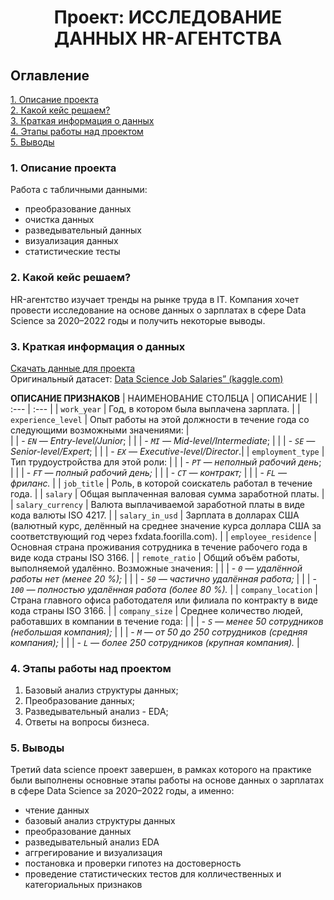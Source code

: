 # <center>Проект: ИССЛЕДОВАНИЕ ДАННЫХ HR-АГЕНТСТВА</center>

## Оглавление  
[1. Описание проекта](https://github.com/alekseykonotop/DS_projects/blob/main/project_3/README.md#Описание-проекта)  
[2. Какой кейс решаем?](https://github.com/alekseykonotop/DS_projects/blob/main/project_3/README.md#Какой-кейс-решаем)  
[3. Краткая информация о данных](https://github.com/alekseykonotop/DS_projects/blob/main/project_3/README.md#Краткая-информация-о-данных)  
[4. Этапы работы над проектом](https://github.com/alekseykonotop/DS_projects/blob/main/project_3/README.md#Этапы-работы-над-проектом)  
[5. Выводы](https://github.com/alekseykonotop/DS_projects/blob/main/project_3/README.md#Выводы)

### 1. Описание проекта  
Работа с табличными данными:  
- преобразование данных  
- очистка данных 
- разведывательный данных  
- визуализация данных  
- статистические тесты
 

### 2. Какой кейс решаем?  
HR-агентство изучает тренды на рынке труда в IT. Компания хочет провести исследование на основе данных о зарплатах в сфере Data Science за 2020–2022 годы и получить некоторые выводы.  

### 3. Краткая информация о данных  
[Скачать данные для проекта](https://lms-cdn.skillfactory.ru/assets/courseware/v1/9e84f30c5bc84881a5e33262d5e32a8b/asset-v1:SkillFactory+DST-3.0+28FEB2021+type@asset+block/ds_salaries.zip)  
Оригинальный датасет: [Data Science Job Salaries” (kaggle.com)](https://www.kaggle.com/datasets/ruchi798/data-science-job-salaries)

**ОПИСАНИЕ ПРИЗНАКОВ**
| НАИМЕНОВАНИЕ СТОЛБЦА  | ОПИСАНИЕ |
| :---          |     :---     |
| `work_year`  | Год, в котором была выплачена зарплата. |
| `experience_level`  | Опыт работы на этой должности в течение года со следующими возможными значениями: |  
|    | - *`EN` — Entry-level/Junior*; |
|    | - *`MI` — Mid-level/Intermediate*; |
|    | - *`SE` — Senior-level/Expert*; |
|    | - *`EX` — Executive-level/Director*.|
| `employment_type`  | Тип трудоустройства для этой роли:  |
|   | - *`PT` — неполный рабочий день*;  |
|   | - *`FT` — полный рабочий день;*  |
|   | - *`CT` — контракт;*  |
|   | - *`FL` — фриланс.*  |
| `job_title`  | Роль, в которой соискатель работал в течение года.  |
| `salary`  | Общая выплаченная валовая сумма заработной платы.  |
| `salary_currency`  | Валюта выплачиваемой заработной платы в виде кода валюты ISO 4217.  |
| `salary_in_usd`  | Зарплата в долларах США (валютный курс, делённый на среднее значение курса доллара США за соответствующий год через fxdata.foorilla.com).  |
| `employee_residence`  | Основная страна проживания сотрудника в течение рабочего года в виде кода страны ISO 3166.  |
| `remote_ratio`  | Общий объём работы, выполняемой удалённо. Возможные значения:  |
|   | - *`0` — удалённой работы нет (менее 20 %);*  |
|   | - *`50` — частично удалённая работа;*  |
|   | - *`100` — полностью удалённая работа (более 80 %).*  |
| `company_location`  | Страна главного офиса работодателя или филиала по контракту в виде кода страны ISO 3166.  |
| `company_size`  | Среднее количество людей, работавших в компании в течение года:  |
|   | - *`S` — менее 50 сотрудников (небольшая компания);*  |
|   | - *`M` — от 50 до 250 сотрудников (средняя компания);*  |
|   | - *`L` — более 250 сотрудников (крупная компания).*  |


### 4. Этапы работы над проектом  
1. Базовый анализ структуры данных;
2. Преобразование данных;
3. Разведывательный анализ - EDA;
4. Ответы на вопросы бизнеса.
  
### 5. Выводы  
Третий data science проект завершен, в рамках которого на практике были выполнены основные этапы работы на основе данных о зарплатах в сфере Data Science за 2020–2022 годы, а именно:  
- чтение данных
- базовый анализ структуры данных  
- преобразование данных  
- разведывательный анализ EDA 
- аггрегирование и визуализация  
- постановка и проверки гипотез на достоверность  
- проведение статистических тестов для колличественных и категориальных признаков




